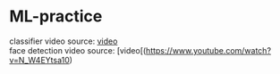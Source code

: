 # ML-practice
classifier video source: [video](https://www.youtube.com/watch?v=jztwpsIzEGc)<br>
face detection video source: [video[(https://www.youtube.com/watch?v=N_W4EYtsa10)
